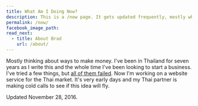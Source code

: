 ```yaml
---
title: What Am I Doing Now?
description: This is a /now page. It gets updated frequently, mostly when I want to procrastinate, so come back soon.
permalink: /now/
facebook_image_path:
read_next:
  - title: About Brad
    url: /about/
---
```


Mostly thinking about ways to make money. I've been in Thailand for seven years as I write this and the whole time I've been looking to start a business. I've tried a few things, but [all of them failed](/failures/). Now I'm working on a website service for the Thai market. It's very early days and my Thai partner is making cold calls to see if this idea will fly.

<p class="entry-meta">Updated <time class="entry-time" itemprop="datePublished">November 28, 2016</time>.</p>
